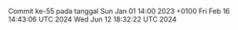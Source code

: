 Commit ke-55 pada tanggal Sun Jan 01 14:00 2023 +0100
Fri Feb 16 14:43:06 UTC 2024
Wed Jun 12 18:32:22 UTC 2024
